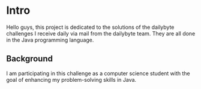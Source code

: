 # Intro

Hello guys, this project is dedicated to the solutions of the dailybyte challenges I receive daily via mail from the dailybyte team. They are all done in the Java programming language.

## Background

I am participating in this challenge as a computer science student with the goal of enhancing my problem-solving skills in Java.
